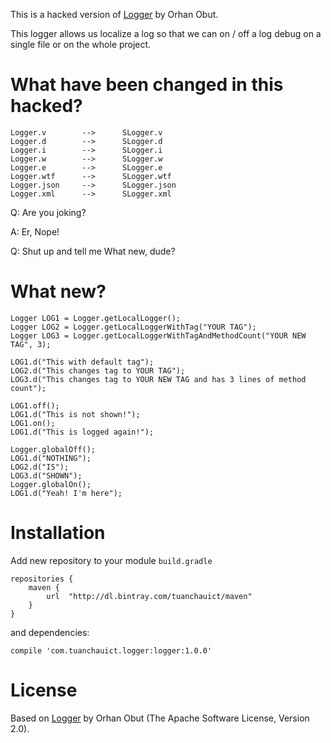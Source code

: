 This is a hacked version of [Logger](https://github.com/orhanobut/logger) by Orhan Obut.

This logger allows us localize a log so that we can on / off a log debug on a single file or on the
whole project.

# What have been changed in this hacked?

    Logger.v        -->      SLogger.v
    Logger.d        -->      SLogger.d
    Logger.i        -->      SLogger.i
    Logger.w        -->      SLogger.w
    Logger.e        -->      SLogger.e
    Logger.wtf      -->      SLogger.wtf
    Logger.json     -->      SLogger.json
    Logger.xml      -->      SLogger.xml


Q: Are you joking?

A: Er, Nope!

Q: Shut up and tell me What new, dude?

# What new?

    Logger LOG1 = Logger.getLocalLogger();
    Logger LOG2 = Logger.getLocalLoggerWithTag("YOUR TAG");
    Logger LOG3 = Logger.getLocalLoggerWithTagAndMethodCount("YOUR NEW TAG", 3);

    LOG1.d("This with default tag");
    LOG2.d("This changes tag to YOUR TAG");
    LOG3.d("This changes tag to YOUR NEW TAG and has 3 lines of method count");

    LOG1.off();
    LOG1.d("This is not shown!");
    LOG1.on();
    LOG1.d("This is logged again!");

    Logger.globalOff();
    LOG1.d("NOTHING");
    LOG2.d("IS");
    LOG3.d("SHOWN");
    Logger.globalOn();
    LOG1.d("Yeah! I'm here");


# Installation

Add new repository to your module `build.gradle`

    repositories {
        maven {
            url  "http://dl.bintray.com/tuanchauict/maven"
        }
    }

and dependencies:

    compile 'com.tuanchauict.logger:logger:1.0.0'


# License

Based on [Logger](https://github.com/orhanobut/logger) by Orhan Obut (The Apache Software License, Version 2.0). 